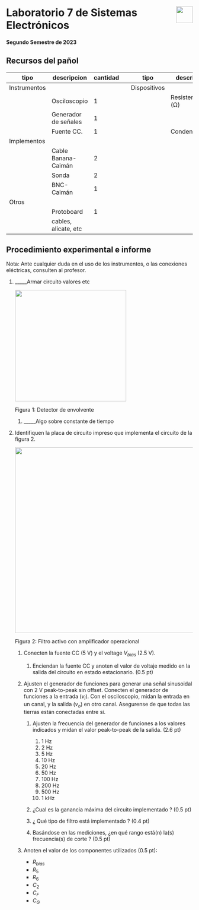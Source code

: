 # <img src="https://julianodb.github.io/SISTEMAS_ELECTRONICOS_PARA_INGENIERIA_BIOMEDICA/img/logo_fing.png?raw=true" align="right" height="45"> Laboratorio 7 de Sistemas Electrónicos
#### Segundo Semestre de 2023

## Recursos del pañol

| tipo | descripcion | cantidad | | tipo | descripcion | valor | cantidad |
| -- | -- | -- | --| -- | -- | -- | -- |
| Instrumentos |  |  | | Dispositivos |  |  |  |
|  | Osciloscopio | 1 | |  | Resistencias (Ω) |  |  |
|  | Generador de señales | 1 | |  |  | 100 k  | 2 |
|  | Fuente CC. | 1 | |  | Condensadores |  |  |
| Implementos |  |  | |  |  | $47 \mu F$ | 1 |
|  | Cable Banana-Caimán | 2 | |  |  |  |  |
|  | Sonda | 2 | |  |  |  |  |
|  | BNC-Caimán | 1 | |  |  |  |  |
| Otros |  |  | |  | |  |  |
| | Protoboard | 1 | |  | | | |
| | cables, alicate, etc | | |  | | |  |

## Procedimiento experimental e informe

Nota: Ante cualquier duda en el uso de los instrumentos, o las conexiones eléctricas, consulten al profesor.

1. _____Armar circuito valores etc

    <img src="https://julianodb.github.io/electronic_circuits_diagrams/envelope_detector_negative.png" width="300">

    Figura 1: Detector de envolvente

    1. _____Algo sobre constante de tiempo

1. Identifiquen la placa de circuito impreso que implementa el circuito de la figura 2.

    <img src="https://julianodb.github.io/electronic_circuits_diagrams/sallen_key_high_2.png" width="500">

    Figura 2: Filtro activo con amplificador operacional

    1. Conecten la fuente CC (5 V) y el voltage $V_{bias}$ (2.5 V). 
        1. Enciendan la fuente CC y anoten el valor de voltaje medido en la salida del circuito en estado estacionario. (0.5 pt)

    2. Ajusten el generador de funciones para generar una señal sinusoidal con 2 V peak-to-peak sin offset. Conecten el generador de funciones a la entrada ($v_i$). Con el osciloscopio, midan la entrada en un canal, y la salida ($v_o$) en otro canal. Asegurense de que todas las tierras están conectadas entre si.

        1.  Ajusten la frecuencia del generador de funciones a los valores indicados y midan el valor peak-to-peak de la salida. (2.6 pt)

            1. 1 Hz
            5. 2 Hz
            6. 5 Hz
            7. 10 Hz
            8. 20 Hz
            9. 50 Hz
            10. 100 Hz
            11. 200 Hz
            12. 500 Hz
            13. 1 kHz 

        3. ¿Cual es la ganancia máxima del circuito implementado ? (0.5 pt)

        4. ¿ Qué tipo de filtro está implementado ? (0.4 pt)

        5. Basándose en las mediciones, ¿en qué rango está(n) la(s) frecuencia(s) de corte ? (0.5 pt)
        
    1. Anoten el valor de los componentes utilizados (0.5 pt):
        * $R_{bias}$
        * $R_5$
        * $R_6$
        * $C_2$
        * $C_F$
        * $C_G$

